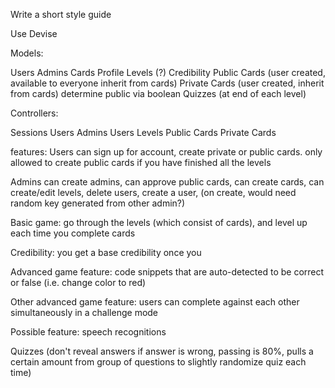 Write a short style guide

Use Devise

Models:

Users
Admins
Cards
Profile
Levels (?)
Credibility
Public Cards (user created, available to everyone inherit from cards)
Private Cards (user created, inherit from cards) determine public via boolean
Quizzes (at end of each level)


Controllers:

Sessions
Users
Admins
Users
Levels
Public Cards
Private Cards



features:
Users can sign up for account, create private or public cards. only allowed to create public cards if you have finished all the levels

Admins can create admins, can approve public cards, can create cards, can create/edit levels, delete users, create a user,  (on create, would need random key generated from other admin?)

Basic game: go through the levels (which consist of cards), and level up each time you complete cards

Credibility: you get a base credibility once you 

Advanced game feature: code snippets that are auto-detected to be correct or false (i.e. change color to red)

Other advanced game feature: users can complete against each other simultaneously in a challenge mode

Possible feature: speech recognitions

Quizzes (don't reveal answers if answer is wrong, passing is 80%, pulls a certain amount from group of questions to slightly randomize quiz each time)
